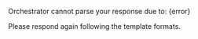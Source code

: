 Orchestrator cannot parse your response due to: {error}

Please respond again following the template formats.
